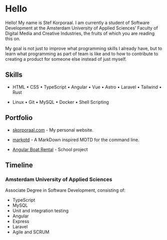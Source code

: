 # Hello

Hello! My name is Stef Korporaal. I am currently a student of Software Development at the Amsterdam University of Applied Sciences’ Faculty of Digital Media and Creative Industries, the fruits of which you are reading this on.

My goal is not just to improve what programming skills I already have, but to learn what programming as part of team is like and to how to contribute to creating a product for someone else instead of just myself.

## Skills

- HTML • CSS • TypeScript • Angular • Vue • Astro • Laravel • Tailwind • Rust

- Linux • Git • MySQL • Docker • Shell Scripting

## Portfolio

- [skorporaal.com](https://github.com/Hellrespawn/skorporaal.astro) - My personal website.

- [markotd](https://github.com/Hellrespawn/markotd) - A MarkDown inspired MOTD for the command line.

- [Angular Boat Rental](https://github.com/Hellrespawn/angular-boat-rental) - School project

## Timeline

### Amsterdam University of Applied Sciences

Associate Degree in Software Development, consisting of:

- TypeScript
- MySQL
- Unit and integration testing
- Angular
- Express
- Laravel
- Agile and SCRUM
